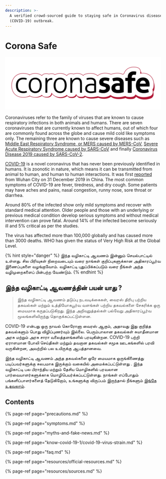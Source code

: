 ```yaml
---
description: >-
  A verified crowd-sourced guide to staying safe in Coronavirus disease
  (COVID-19) outbreak.
---
```


# Corona Safe

![](.gitbook/assets/coronasafe-logo.svg)

Coronaviruses refer to the family of viruses that are known to cause respiratory infections in both animals and humans. There are seven coronaviruses that are currently known to affect humans, out of which four are commonly found across the globe and cause mild cold like symptoms only. The remaining three are known to cause severe diseases such as [Middle East Respiratory Syndrome, or MERS caused by MERS-CoV](https://www.who.int/emergencies/mers-cov/en/), [Severe Acute Respiratory Syndrome caused by SARS-CoV](https://www.who.int/csr/sars/en/) and finally [Coronavirus Disease 2019 caused by SARS-CoV-2](https://www.cdc.gov/coronavirus/2019-ncov/index.html).

[COVID-19](https://www.who.int/emergencies/diseases/novel-coronavirus-2019) is a novel coronavirus that has never been previously identified in humans. It is zoonotic in nature, which means it can be transmitted from animal to human, and human to human interactions. It was first [reported](https://www.who.int/csr/don/05-january-2020-pneumonia-of-unkown-cause-china/en/) from Wuhan City on 31 December 2019 in China. The most common symptoms of COVID-19 are fever, tiredness, and dry cough. Some patients may have aches and pains, nasal congestion, runny nose, sore throat or diarrhea.

Around 80% of the infected show only mild symptoms and recover with standard medical attention. Older people and those with an underlying or previous medical condition develop serious symptoms and without medical intervention can prove fatal. Around 14% of the infected become seriously ill and 5% critical as per the studies.

The virus has affected more than 100,000 globally and has caused more than 3000 deaths. WHO has given the status of Very High Risk at the Global Level.

{% hint style="danger" %}
இந்த வழிகாட்டி ஆவணம் இன்னும் செயல்பாட்டில் உள்ளது. சில பிரிவுகள் நிறைவடையும் வரை நாங்கள் குறிப்புகளுக்கான அதிகாரப்பூர்வ இணைப்புகளை வழங்குவோம். வழிகாட்டி புதுப்பிக்கப்படும் வரை நீங்கள் அந்த வழிமுறைகளைப் பின்பற்ற வேண்டும்.
{% endhint %}

## இந்த வழிகாட்டி ஆவணத்தின் பயன் யாது ?

> இந்த வழிகாட்டி ஆவணம் தடுப்பு நடவடிக்கைகள், வைரஸ் திரிபு பற்றிய தகவல்கள் மற்றும் உத்தியோகபூர்வ வளங்கள் பற்றிய தகவல்களை சேகரிக்க ஒரு மையமாக கருதப்படுகிறது. இந்த அறிவுறுத்தல்கள் பல்வேறு அதிகாரப்பூர்வ மூலங்களிலிருந்து தொகுக்கப்பட்டுள்ளன.

COVID-19 என்பது ஒரு நாவல் கொரோனா வைரஸ் ஆகும், அதாவது இது குறித்த தகவல்களும் பொது விழிப்புணர்வும் இல்லை. பெரும்பாலான தகவல்கள் சுயாதீனமான அரசு மற்றும் அரசு சாரா வலைத்தளங்களில் பரவுகின்றன. COVID-19 பற்றி ஏராளமான போலி செய்திகள் மற்றும் தவறான தகவல்கள் சமூக ஊடகங்களில் பரவி வருகின்றன, அவற்றில் பல உயிருக்கு ஆபத்தானவை.

இந்த வழிகாட்டி ஆவணம் அந்த தகவல்களை ஒரே மையமாக ஒருங்கிணைத்து படிப்பவர்களுக்கு சுலபமாக இருக்கும் வகையில் அமைக்கப்பட்டுள்ளது . இந்த வழிகாட்டி பல பிராந்திய மற்றும் தேசிய மொழிகளில் பரவலான பார்வையாளர்களுக்காக மொழிபெயர்க்கப்பட்டுள்ளது. நாங்கள் எப்போதும் பங்களிப்பாளர்களைத் தேடுகிறோம், உங்களுக்கு விருப்பம் இருந்தால் நீங்களும் [இங்கே உதவலாம்](https://www.coronasafe.in/contribute).

## **Contents**

{% page-ref page="precautions.md" %}

{% page-ref page="symptoms.md" %}

{% page-ref page="myths-and-fake-news.md" %}

{% page-ref page="know-covid-19-1/covid-19-virus-strain.md" %}

{% page-ref page="faq.md" %}

{% page-ref page="resources/official-resources.md" %}

{% page-ref page="resources/sources.md" %}

